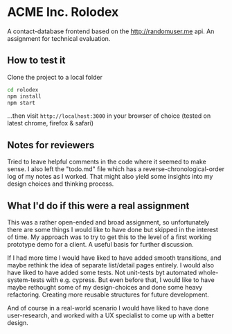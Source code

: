 # ACME Inc. Rolodex

A contact-database frontend based on the http://randomuser.me api. An assignment for technical evaluation.

## How to test it

Clone the project to a local folder

```sh
cd rolodex
npm install
npm start
```

...then visit `http://localhost:3000` in your browser of choice (tested on latest chrome, firefox & safari)

## Notes for reviewers

Tried to leave helpful comments in the code where it seemed to make sense. I also left the "todo.md" file
which has a reverse-chronological-order log of my notes as I worked. That might also yield some insights
into my design choices and thinking process.

## What I'd do if this were a real assignment

This was a rather open-ended and broad assignment, so unfortunately there are some things I would like
to have done but skipped in the interest of time. My approach was to try to get this to the level of
a first working prototype demo for a client. A useful basis for further discussion.

If I had more time I would have liked to have added smooth transitions, and maybe rethink the idea of separate list/detail pages entirely. I would also have liked to have added some tests. Not unit-tests byt
automated whole-system-tests with e.g. cypress. But even before that, I would like to have maybe rethought some of my design-choices and done some heavy refactoring. Creating more reusable structures for future development.

And of course in a real-world scenario I would have liked to have done user-research, and worked with
a UX specialist to come up with a better design.

